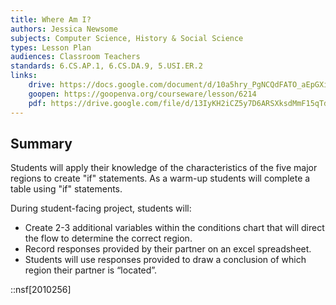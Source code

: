 ```yaml
---
title: Where Am I?
authors: Jessica Newsome
subjects: Computer Science, History & Social Science
types: Lesson Plan
audiences: Classroom Teachers
standards: 6.CS.AP.1, 6.CS.DA.9, 5.USI.ER.2 
links:
    drive: https://docs.google.com/document/d/10a5hry_PgNCQdFATO_aEpGXipNuHrsykHETgQDFi1Rc/edit
    goopen: https://goopenva.org/courseware/lesson/6214
    pdf: https://drive.google.com/file/d/13IyKH2iCZ5y7D6ARSXksdMmF15qTdGkc/view?usp=drive_link
---
```


## Summary

Students will apply their knowledge of the characteristics of the five major regions to create "if" statements. As a warm-up students will complete a table using "if" statements.

During student-facing project, students will:

- Create 2-3 additional variables within the conditions chart that will direct the flow to determine the correct region.
- Record responses provided by their partner on an excel spreadsheet.
- Students will use responses provided to draw a conclusion of which region their partner is “located”.

::nsf[2010256]